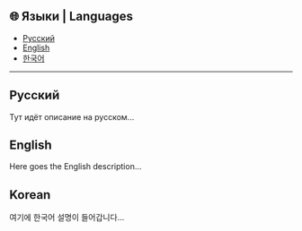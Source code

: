 ## 🌐 Языки | Languages

- [Русский](#русский)
- [English](#english)
- [한국어](#korean)

---

## Русский
Тут идёт описание на русском...

## English
Here goes the English description...

## Korean
여기에 한국어 설명이 들어갑니다...
